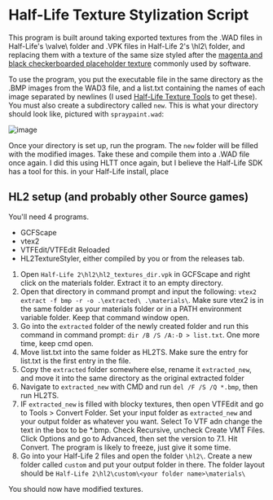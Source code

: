 # Half-Life Texture Stylization Script
This program is built around taking exported textures from the .WAD files in Half-Life's \valve\ folder and .VPK files in Half-Life 2's \hl2\ folder, and replacing them with a texture of the same size styled after the [magenta and black checkerboarded placeholder texture](https://static.wikia.nocookie.net/gmod/images/9/99/The_Missing_textures.png/) commonly used by software.

To use the program, you put the executable file in the same directory as the .BMP images from the WAD3 file, and a list.txt containing the names of each image separated by newlines (I used [Half-Life Texture Tools](https://developer.valvesoftware.com/wiki/Half-Life_Texture_Tools) to get these). You must also create a subdirectory called `new`. This is what your directory should look like, pictured with `spraypaint.wad`:

![image](https://github.com/rm-steele/HLTextureStyler/assets/152836752/2a980e13-fbb9-4959-b9e7-a6148f161422)

Once your directory is set up, run the program. The `new` folder will be filled with the modified images. Take these and compile them into a .WAD file once again. I did this using HLTT once again, but I believe the Half-Life SDK has a tool for this.
in your Half-Life install, place

## HL2 setup (and probably other Source games)

You'll need 4 programs.
- GCFScape
- vtex2
- VTFEdit/VTFEdit Reloaded
- HL2TextureStyler, either compiled by you or from the releases tab.

1) Open `Half-Life 2\hl2\hl2_textures_dir.vpk` in GCFScape and right click on the materials folder. Extract it to an empty directory.
2) Open that directory in command prompt and input the following: `vtex2 extract -f bmp -r -o .\extracted\ .\materials\`. Make sure vtex2 is in the same folder as your materials folder or in a PATH environment variable folder. Keep that command window open.
3) Go into the `extracted` folder of the newly created folder and run this command in command prompt: `dir /B /S /A:-D > list.txt`. One more time, keep cmd open.
4) Move list.txt into the same folder as HL2TS. Make sure the entry for list.txt is the first entry in the file.
5) Copy the `extracted` folder somewhere else, rename it `extracted_new`, and move it into the same directory as the original extracted folder
6) Navigate to `extracted_new` with CMD and run `del /F /S /Q *.bmp`, then run HL2TS.
7) IF `extracted_new` is filled with blocky textures, then open VTFEdit and go to Tools > Convert Folder. Set your input folder as `extracted_new` and your output folder as whatever you want. Select To VTF adn change the text in the box to be *.bmp. Check Recursive, uncheck Create VMT Files. Click Options and go to Advanced, then set the version to 7.1. Hit Convert. The program is likely to freeze, just give it some time.
8) Go into your Half-Life 2 files and open the folder `\hl2\`. Create a new folder called `custom` and put your output folder in there. The folder layout should be `Half-Life 2\hl2\custom\<your folder name>\materials\`

You should now have modified textures.
